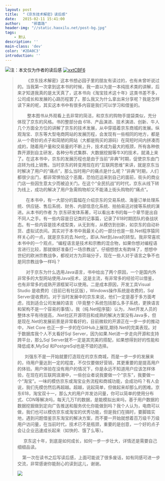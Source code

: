 ```yaml
---
layout: post
title:  "《京东技术解密》读后感"
date:   2015-02-11 15:41:00
author:     "郝喜路"
header-img: "//static.haoxilu.net/post-bg.jpg"
tags:
    - 默认
description: ''
main-class: 'dev'
color: '#2DA0C3'
introduction: ''
---
```

![](http://img10.360buyimg.com/n1/jfs/t520/159/689267778/144891/f0965796/547c4769Na7b06a08.jpg)注：本文仅为作者的读后感 [![xxtCBF6](http://images.cnitblog.com/blog/578906/201502/112340531833998.png "xxtCBF6")](http://images.cnitblog.com/blog/578906/201502/112340519482241.png)

> &nbsp;&nbsp;&nbsp;&nbsp;&nbsp;&nbsp; 《京东技术解密》这本书想必园子里的朋友有读过的，也有未曾听说过的。当我第一次拿到这本书的时候，我一直以为是一本纯技术类的讲解，后来才知道我真的是太天真了，这本书向《淘宝技术这十年》这类书差不多，公司成长和发展的心路历程罢了。那么我又为什么拿出来分享呢？我是怎样读下来的呢，其实这本书中有很多内容是我们可以学习和借鉴的。
> 
> &nbsp;&nbsp;&nbsp;&nbsp;&nbsp;&nbsp;&nbsp; 整本图书从外观看上去非常的简洁，和京东的购物手提袋类似，充分体现了京东的风格。书的整部分由 618、产品演进、技术演进、创新、牛人几个方面全方位的讲解了京东的技术发展，从中穿插着京东商城的发展。纵观淘宝、京东等大型电商网站的发展历程，会发现有一些相同的地方，都是从一个奇妙的点子和简陋的网站（大都是购买的源码）在简短时间内拼凑而成的，随着用户量和交易量的不断上升，技术成为最大的瓶颈，所有各种依靠开源到自主研发，各种分布式集群、大数据挖掘等牛X的技术，就涌上来了。在这本书中，京东的发展历程也是由于当前“非典”时期，促使京东由门店转为线上销售。当时京东的转变用现在的“互联网思维”来讲，就是京东当时解决了用户的“痛点”，那么当时用户的痛点是什么呢？“非典”时期，人们都很少出门，都非常惧怕这个恶魔，恐怕厄运来到自己的面前，街头的商业门店一些因生意太少而被迫关门。在这个“全民抗战”的时代，京东从线下转为线上，成功的解决了用户急需购物却又不能涌上街头购物的“痛点”。
> 
> &nbsp;&nbsp;&nbsp;&nbsp;&nbsp;&nbsp; 在本书中，有一大部分的篇幅在介绍京东的交易系统、海量订单处理系统、供应链、售后系统、财务、内部信息化系统、拍拍易迅对接等系统的演进。从本书的作者 为 京东研发体系著，可以看出本书的每一个章节是出自不同人之手。有一些内容是日记类的记事篇，记录了618时期团队的奋战状态。有一些内容是技术成型类，从无到有，从模仿到创新，如京东的自动补货、虚拟试衣间。其实对于本书中我最关心的一部分也是一些.Net程序猿同样关心的一点，就是京东的去.Net化，即从.Net到Java的转型。我非常喜欢本书中的一个观点，“编程语言是技术和宗教的混合物，如果你想对编程语言进行比较，那就做好准备打一场宗教战”。仔细想想太有韵味了，想想中世纪的欧洲宗教战争，都视对方为异端分子，现在一些人对于语言之争不也是同宗教战争一样吗？
> 
> &nbsp;&nbsp;&nbsp;&nbsp;&nbsp;&nbsp; 对于京东为什么选用Java语言，书中给出了两个原因，一个是国内外非常多的大型网站使用Java技术，这是主流，有非常多的经验可以借鉴，也有非常多的成熟开源框架可以使用。二是成本原因，开发工具Visual Studio 是收费的（目前已有社区版），Windows操作系统是收费的，Sql Server是收费的。对于当时发展中的京东来说，他们一定是基于多方面考虑，找到适合公司发展的语言（毕竟整个系统包括那么多子系统，更换语言和架构不是一个容易的事情）。我（纯.Net程序猿）认为，.Net开发人员的整体水平有待提高，.Net社区开源项目和成熟的解决方案没有Java多，但是现在.Net的发展前景是非常看好的，目前微软的开源正在一步一步的推动中，.Net Core 也正一步一步的在GitHub上展现,期待.Net的完美表现。对于数据库我个人不太看好Sql Server，因为如果.Net进一步走向开源和支持跨平台，那么Sql Server就不一定是其完美的搭配，如果想得到好的性能和降低成本,MySql 和PostgreSql也是不错的选择。
> 
> &nbsp;&nbsp;&nbsp;&nbsp;&nbsp; 刘强东不是一开始就要打造现在的京东商城，而是一步一步的发展来的，待用户量达到一定的程度，不仅仅要做好营销，其更重要的是提高用户的体验。用户体验在没有用户的情况下，你是永远不知道用户应该怎样体验，在现在的互联网浪潮中，一些创业者说我要做一个“京东”，我要做一个“淘宝”。一味的模仿京东或淘宝业务流程和商城功能，会成功吗？有人会说，我们先模仿然后再超越。超越，说起简单，但做起来却那么的困难。京东618，淘宝双十一，那么大的用户并发访问量，你可以简单的使用分布式、CDN等解决吗，每天几万T的数据，是能模拟出来吗，基于用户数据的数据挖掘做到定向广告推送和服务优化你能做到吗？我个人认为，电商可以做，我们也可以模仿京东或淘宝的优秀功能，但是我们在搞时，要脚踏实地，遇到问题借鉴京东淘宝的解决方案，而不要一开始就想着百万级千万级用户访问量，在当前时代，技术已不是瓶颈，重要的是创意，一个好的点子会让企业迅速成长起来（如快的、饿了么等）。
> 
> &nbsp;&nbsp;&nbsp;&nbsp; 京东这十年，到底是如何成长，如何一步一步壮大，详情还是需要自己细细品读。
> 
> &nbsp;&nbsp;&nbsp; 第一次在读书之后写读后感，上面可能说了很多废话，如有同感可进一步交流，非常感谢你能耐心的读到这儿，谢谢。
> 
> ![](http://news.dlxww.com/news/content/images/attachement/jpg/site102/20150107/B021420563123550_change_B02107b001.jpg)